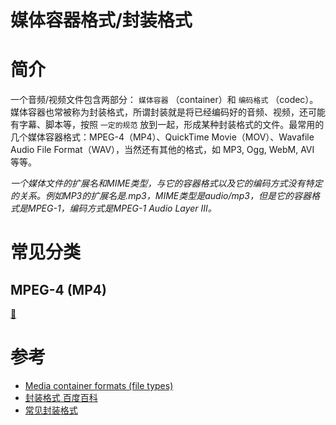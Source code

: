 # 媒体容器格式/封装格式

# 简介
一个音频/视频文件包含两部分： `媒体容器` （container）和 `编码格式` （codec）。媒体容器也常被称为封装格式，所谓封装就是将已经编码好的音频、视频，还可能有字幕、脚本等，按照 `一定的规范` 放到一起，形成某种封装格式的文件。最常用的几个媒体容器格式：MPEG-4（MP4）、QuickTime Movie（MOV）、Wavafile Audio File Format（WAV），当然还有其他的格式，如 MP3, Ogg, WebM, AVI 等等。

*一个媒体文件的扩展名和MIME类型，与它的容器格式以及它的编码方式没有特定的关系。例如MP3的扩展名是.mp3，MIME类型是audio/mp3，但是它的容器格式是MPEG-1，编码方式是MPEG-1 Audio Layer III。*

# 常见分类

## MPEG-4 (MP4)
[🔗](./MP4)

# 参考
- [Media container formats (file types)](https://developer.mozilla.org/zh-CN/docs/Web/Media/Formats/Containers)
- [封装格式 百度百科](https://baike.baidu.com/item/%E5%B0%81%E8%A3%85%E6%A0%BC%E5%BC%8F)
- [常见封装格式](https://blog.csdn.net/dusk0825/article/details/108316714)